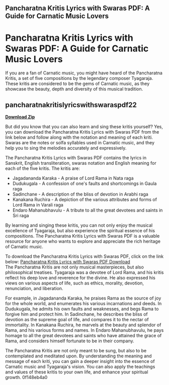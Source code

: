## Pancharatna Kritis Lyrics with Swaras PDF: A Guide for Carnatic Music Lovers

  
# Pancharatna Kritis Lyrics with Swaras PDF: A Guide for Carnatic Music Lovers
  
If you are a fan of Carnatic music, you might have heard of the Pancharatna Kritis, a set of five compositions by the legendary composer Tyagaraja. These kritis are considered to be the gems of Carnatic music, as they showcase the beauty, depth and diversity of this musical tradition.
 
## pancharatnakritislyricswithswaraspdf22


[**Download Zip**](https://www.google.com/url?q=https%3A%2F%2Ffancli.com%2F2tLwvu&sa=D&sntz=1&usg=AOvVaw1amYqfMhJvkFDn2wzzHw8e)

  
But did you know that you can also learn and sing these kritis yourself? Yes, you can download the Pancharatna Kritis Lyrics with Swaras PDF from the link below and follow along with the notation and meaning of each kriti. Swaras are the notes or solfa syllables used in Carnatic music, and they help you to sing the melodies accurately and expressively.
  
The Pancharatna Kritis Lyrics with Swaras PDF contains the lyrics in Sanskrit, English transliteration, swaras notation and English meaning for each of the five kritis. The kritis are:
  
- Jagadananda Karaka - A praise of Lord Rama in Nata raga
- Dudukugala - A confession of one's faults and shortcomings in Gaula raga
- Sadinchane - A description of the bliss of devotion in Arabhi raga
- Kanakana Ruchira - A depiction of the various attributes and forms of Lord Rama in Varali raga
- Endaro Mahanubhavulu - A tribute to all the great devotees and saints in Sri raga

By learning and singing these kritis, you can not only enjoy the musical excellence of Tyagaraja, but also experience the spiritual essence of his compositions. The Pancharatna Kritis Lyrics with Swaras PDF is a valuable resource for anyone who wants to explore and appreciate the rich heritage of Carnatic music.
  
To download the Pancharatna Kritis Lyrics with Swaras PDF, click on the link below:
  [Pancharatna Kritis Lyrics with Swaras PDF Download](https://instapdf.in/pancharatna-kritis-lyrics-with-swaras/)  
The Pancharatna Kritis are not only musical masterpieces, but also philosophical treatises. Tyagaraja was a devotee of Lord Rama, and his kritis reflect his deep love and reverence for the divine. He also expressed his views on various aspects of life, such as ethics, morality, devotion, renunciation, and liberation.
  
For example, in Jagadananda Karaka, he praises Rama as the source of joy for the whole world, and enumerates his various incarnations and deeds. In Dudukugala, he admits his own faults and weaknesses, and begs Rama to forgive him and protect him. In Sadinchane, he describes the bliss of devotion as the supreme goal of life, and compares it to the nectar of immortality. In Kanakana Ruchira, he marvels at the beauty and splendor of Rama, and his various forms and names. In Endaro Mahanubhavulu, he pays homage to all the great devotees and saints who have attained the grace of Rama, and considers himself fortunate to be in their company.
  
The Pancharatna Kritis are not only meant to be sung, but also to be contemplated and meditated upon. By understanding the meaning and message of each kriti, you can gain a deeper insight into the essence of Carnatic music and Tyagaraja's vision. You can also apply the teachings and values of these kritis to your own life, and enhance your spiritual growth.
 0f148eb4a0
